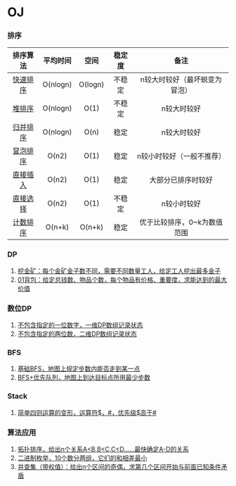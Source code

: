 # OJ

### 排序
|               排序算法               | 平均时间 |  空间   | 稳定度 |             备注              |
| :----------------------------------: | :------: | :-----: | :----: | :---------------------------: |
|   [快速排序](src/sort/quickSort.c)   | O(nlogn) | O(logn) | 不稳定 | n较大时较好（最坏蜕变为冒泡） |
|    [堆排序](src/sort/heapSort.c)     | O(nlogn) |  O(1)   | 不稳定 |          n较大时较好          |
|   [归并排序](src/sort/mergeSort.c)   | O(nlogn) |  O(n)   |  稳定  |          n较大时较好          |
|  [冒泡排序](src/sort/bubbleSort.c)   |  O(n2)   |  O(1)   |  稳定  |   n较小时较好（一般不推荐）   |
| [直接插入](src/sort/InsertionSort.c) |  O(n2)   |  O(1)   |  稳定  |      大部分已排序时较好       |
| [直接选择](src/sort/selectionSort.c) |  O(n2)   |  O(1)   | 不稳定 |          n较小时较好          |
|   [计数排序](src/sort/countSort.c)   |  O(n+k)  | O(n+k)  |  稳定  |  优于比较排序，0~k为数值范围  |

### DP
1. [挖金矿：每个金矿金子数不同，需要不同数量工人，给定工人挖出最多金子](src/DP/maxGold.c)
2. [01背包：给定总钱数、物品个数，每个物品有价格、重要度，求能达到的最大价值](src/DP/maxValue.cpp)

### 数位DP
1. [不包含指定的一位数字，一维DP数组记录状态](src/DigitDp/simple1D.c)
2. [不包含指定的两位数，二维DP数组记录状态](src/DigitDp/continuousNum2D.cpp)

### BFS
1. [基础BFS，地图上规定步数内能否走到某一点](src/BFS/simpleBFS.cpp)
2. [BFS+优先队列，地图上到达目标点所用最少步数](src/BFS/BFS_PriorityQueue.cpp)

### Stack
1. [简单四则运算的变形，运算符$，#，优先级$高于#](src/stack/simpleArithmetic.c)

### 算法应用
1. [拓扑排序，给出n个关系A<B,B<C,C<D……最快确定A-D的关系](src/Algorithm/topologySort.cpp)
2. [二进制枚举，10个数分两组，它们的和相差最小](src/Algorithm/binaryEnumeration.c)
3. [并查集（带权值）：给出n个区间的奇偶，求第几个区间开始与前面已知条件矛盾](src/Algorithm/unionFind.cpp)
